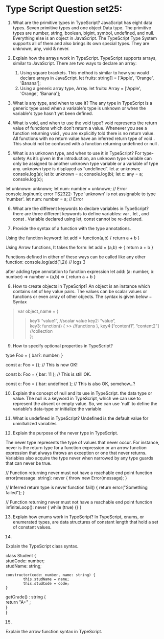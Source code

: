# Type Script Question set25: 


1. What are the primitive types in TypeScript?
JavaScript has eight data types. Seven primitive types and one object Data type. The primitive types are number, string, boolean, bigint, symbol, undefined, and null. Everything else is an object in JavaScript.
The TypeScript Type System supports all of them and also brings its own special types. They are unknown, any, void & never.  





2. Explain how the arrays work in TypeScript.
TypeScript supports arrays, similar to JavaScript. There are two ways to declare an array:
    1. Using square brackets. This method is similar to how you would declare arrays in JavaScript.
let fruits: string[] = ['Apple', 'Orange', 'Banana'];
    2. Using a generic array type, Array<elementType>.
let fruits: Array<string> = ['Apple', 'Orange', 'Banana'];  




3. What is any type, and when to use it?
The any type in TypeScript is a generic type used when a variable's type is unknown or when the variable's type hasn't yet been defined.  




4. What is void, and when to use the void type?
void represents the return value of functions which don't return a value. Whenever you see a function returning void , you are explicitly told there is no return value. All functions with no return value have an inferred return type of void . This should not be confused with a function returning undefined or null .  





5. What is an unknown type, and when to use it in TypeScript?
For type-safety
As it’s given in the introduction, an unknown type variable can only be assigned to another unknown type variable or a variable of type any. unknown type is displayed as “undefined”.
let a: unknown;
    console.log(a);
    let b: unknown = a;
    console.log(b);
    let c: any = a;
    console.log(c);

 let unknown: unknown;
    let num: number = unknown; // Error
    console.log(num);
error TS2322: Type 'unknown' is not assignable to type 'number'.
let num: number = a; // Error 





6. What are the different keywords to declare variables in TypeScript?
there are three different keywords to define variables: var , let , and const .
	Variable declared using let, const cannot be re-declared. 




7. Provide the syntax of a function with the type annotations.

Using the function keyword:
let add = function(a,b) { return a + b }


Using Arrow functions, It takes the form:
let add = (a,b) => { return a + b }


Functions defined in either of these ways can be called like any other function:
console.log(add(1,2)) // logs 3 

after adding type annotation to function expression
let add: (a: number, b: number) => number = (a,b) => { return a + b } 




8. How to create objects in TypeScript?
An object is an instance which contains set of key value pairs. The values can be scalar values or functions or even array of other objects. The syntax is given below −
Syntax
>var object_name = { 
   >>key1: “value1”, //scalar value 
   >>key2: “value”,  
   >>key3: function() {
    >>  //functions 
   >>}, 
   >>key4:[“content1”, “content2”] //collection  
>}; 





9. How to specify optional properties in TypeScript?

type Foo = {
    bar?: number;
}

const a: Foo = {}; // This is now OK!

const b: Foo = { bar: 11 }; // This is still OK.

const c: Foo = { bar: undefined }; // This is also OK, somehow…? 




10. Explain the concept of null and its use in TypeScript.
the data type or value. 
The null is a keyword in TypeScript, which we can use to represent the absent or empty value. 
So, we can use 'null' to define the variable's data-type or initialize the variable 






11. What is undefined in TypeScript?
	Undefined is the default value for uninitialized variables 




12. Explain the purpose of the never type in TypeScript.
	
The never type represents the type of values that never occur. For instance, never is the return type for a function expression or an arrow function expression that always throws an exception or one that never returns. Variables also acquire the type never when narrowed by any type guards that can never be true.

// Function returning never must not have a reachable end point
function error(message: string): never {
  throw new Error(message);
}
 
// Inferred return type is never
function fail() {
  return error("Something failed");
}
 
// Function returning never must not have a reachable end point
function infiniteLoop(): never {
  while (true) {}
} 




13. Explain how enums work in TypeScript?
In TypeScript, enums, or enumerated types, are data structures of constant length that hold a set of constant values. 



14.
Explain the TypeScript class syntax.

class Student {  
    studCode: number;  
    studName: string;  
  
    constructor(code: number, name: string) {  
            this.studName = name;  
            this.studCode = code;  
    }  
 
   getGrade() : string {  
        return "A+" ;  
    }  
}  



15.
Explain the arrow function syntax in TypeScript.
